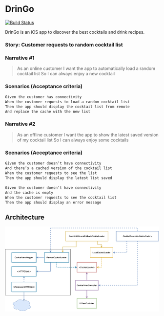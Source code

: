 # DrinGo

[![Build Status](https://travis-ci.org/fvegagiga/DrinGo.svg?branch=main)](https://travis-ci.org/fvegagiga/DrinGo)

DrinGo is an iOS app to discover the best cocktails and drink recipes.



### Story: Customer requests to random cocktail list

### Narrative #1

> As an online customer
I want the app to automatically load a random cocktail list
So I can always enjoy a new cocktail

### Scenarios (Acceptance criteria)

```
Given the customer has connectivity
When the customer requests to load a random cocktail list
Then the app should display the cocktail list from remote
And replace the cache with the new list
```

### Narrative #2

> As an offline customer
I want the app to show the latest saved version of my cocktail list
So I can always enjoy some cocktails

### Scenarios (Acceptance criteria)

```
Given the customer doesn’t have connectivity
And there’s a cached version of the cocktail list
When the customer requests to see the list
Then the app should display the latest list saved

Given the customer doesn’t have connectivity
And the cache is empty
When the customer requests to see the cocktail list
Then the app should display an error message
```

## Architecture

![Random Cocktail List Loading Feature](cocktail_list_feature_architecture.png)
